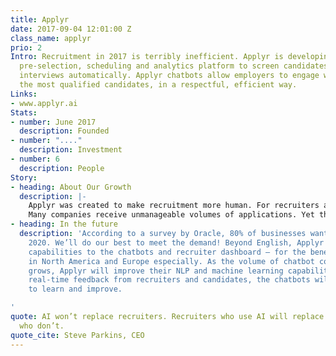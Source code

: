 ```yaml
---
title: Applyr
date: 2017-09-04 12:01:00 Z
class_name: applyr
prio: 2
Intro: Recruitment in 2017 is terribly inefficient. Applyr is developing an AI-powered
  pre-selection, scheduling and analytics platform to screen candidates and schedule
  interviews automatically. Applyr chatbots allow employers to engage with and select
  the most qualified candidates, in a respectful, efficient way.
Links:
- www.applyr.ai
Stats:
- number: June 2017
  description: Founded
- number: "...."
  description: Investment
- number: 6
  description: People
Story:
- heading: About Our Growth
  description: |-
    Applyr was created to make recruitment more human. For recruiters and for candidates. Recruiters should get to spend their time and energy on high-value activities, like sourcing and interviewing candidates. And as a candidate, applying for a job should be an enjoyable experience, even when you’re not successful. With these objectives in mind, Applyr is designing recruiter chatbots who interact with candidates on a company's careers website. They use the power of AI to radically improve the hiring process.
    Many companies receive unmanageable volumes of applications. Yet they could benefit hugely from using Applyr chatbots and the new insights they generate. Applyr offers employers a super-easy solution that they can customise to reflect their employer brand.
- heading: In the future
  description: 'According to a survey by Oracle, 80% of businesses want chatbots by
    2020. We’ll do our best to meet the demand! Beyond English, Applyr is adding multi-lingual
    capabilities to the chatbots and recruiter dashboard — for the benefit of customers
    in North America and Europe especially. As the volume of chatbot conversations
    grows, Applyr will improve their NLP and machine learning capabilities. Using
    real-time feedback from recruiters and candidates, the chatbots will never cease
    to learn and improve.

'
quote: AI won’t replace recruiters. Recruiters who use AI will replace recruiters
  who don’t.
quote_cite: Steve Parkins, CEO
---
```


